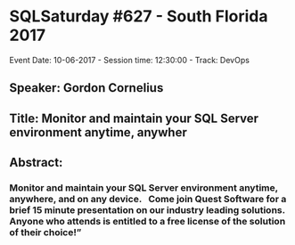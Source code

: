# SQLSaturday #627 - South Florida 2017
Event Date: 10-06-2017 - Session time: 12:30:00 - Track: DevOps
## Speaker: Gordon Cornelius
## Title: Monitor and maintain your SQL Server environment anytime, anywher
## Abstract:
### Monitor and maintain your SQL Server environment anytime, anywhere, and on any device.   Come join Quest Software for a brief 15 minute presentation on our industry leading solutions.   Anyone who attends is entitled to a free license of the solution of their choice!”

